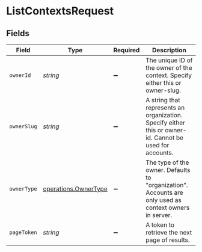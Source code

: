 # ListContextsRequest


## Fields

| Field                                                                                                   | Type                                                                                                    | Required                                                                                                | Description                                                                                             |
| ------------------------------------------------------------------------------------------------------- | ------------------------------------------------------------------------------------------------------- | ------------------------------------------------------------------------------------------------------- | ------------------------------------------------------------------------------------------------------- |
| `ownerId`                                                                                               | *string*                                                                                                | :heavy_minus_sign:                                                                                      | The unique ID of the owner of the context. Specify either this or owner-slug.                           |
| `ownerSlug`                                                                                             | *string*                                                                                                | :heavy_minus_sign:                                                                                      | A string that represents an organization. Specify either this or owner-id. Cannot be used for accounts. |
| `ownerType`                                                                                             | [operations.OwnerType](../../models/operations/ownertype.md)                                            | :heavy_minus_sign:                                                                                      | The type of the owner. Defaults to "organization". Accounts are only used as context owners in server.  |
| `pageToken`                                                                                             | *string*                                                                                                | :heavy_minus_sign:                                                                                      | A token to retrieve the next page of results.                                                           |
